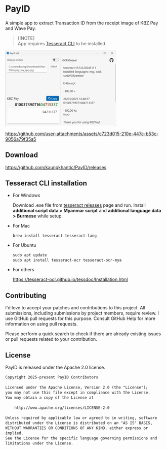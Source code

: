 # PayID

A simple app to extract Transaction ID from the receipt image of KBZ Pay and Wave Pay.



> [!NOTE]\
> App requires [Tesseract CLI](https://github.com/tesseract-ocr/tesseract) to be installed.

<img src="screenshots/preview_1.png" alt="Preview" width="350">

https://github.com/user-attachments/assets/c723d015-210e-447c-b53c-9056a79f35a5

## Download

<https://github.com/kaungkhantjc/PayID/releases>

## Tesseract CLI installation

- For Windows

  Download .exe file from [tesseract releases](https://github.com/tesseract-ocr/tesseract/releases)
  page and run.
  Install **additional script data > Myanmar script** and **additional language data > Burmese**
  while setup.

- For Mac

    ```shell
    brew install tesseract tesseract-lang
  ```

- For Ubuntu

  ```shell
  sudo apt update
  sudo apt install tesseract-ocr tesseract-ocr-mya
  ```

- For others

  <https://tesseract-ocr.github.io/tessdoc/Installation.html>

## Contributing

I'd love to accept your patches and contributions to this project. All submissions, including
submissions by project members, require review. I use GitHub pull requests for this purpose. Consult
GitHub Help for more information on using pull requests.

Please perform a quick search to check if there are already existing issues or pull requests related
to your contribution.

## License

PayID is released under the Apache 2.0 license.

    Copyright 2025-present PayID Contributors

    Licensed under the Apache License, Version 2.0 (the "License");
    you may not use this file except in compliance with the License.
    You may obtain a copy of the License at

        http://www.apache.org/licenses/LICENSE-2.0

    Unless required by applicable law or agreed to in writing, software
    distributed under the License is distributed on an "AS IS" BASIS,
    WITHOUT WARRANTIES OR CONDITIONS OF ANY KIND, either express or implied.
    See the License for the specific language governing permissions and
    limitations under the License.
